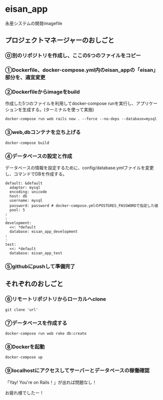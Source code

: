 # eisan_app
永産システムの開発imagefile


## プロジェクトマネージャーのおしごと


### ⓪別のリポジトリを作成し、ここの5つのファイルをコピー


### ①Dockerfile、docker-compose.yml内のeisan_appの「eisan」部分を、適宜変更


### ②Dockerfileからimageをbuild
作成した5つのファイルを利用してdocker-compose runを実行し、アプリケーションを生成する。(ターミナルを使って実施)
```
docker-compose run web rails new . --force --no-deps --database=mysql
```


### ③web,dbコンテナを立ち上げる
```
docker-compose build
```


### ④データベースの設定と作成
データベースの情報を設定するために、config/database.ymlファイルを変更し、コマンドでDBを作成する。

```# 設定箇所のみ抜粋
default: &default
  adapter: mysql
  encoding: unicode
  host: db
  username: mysql
  password: password # docker-compose.ymlのPOSTGRES_PASSWORDで指定した値
  pool: 5
:
:
development:
  <<: *default
  database: eisan_app_development
:
:
test:
  <<: *default
  database: eisan_app_test
```


### ⑤githubにpushして準備完了



## それぞれのおしごと


### ⑥リモートリポジトリからローカルへclone
```
git clone 'url'
```


### ⑦データベースを作成する
```
docker-compose run web rake db:create
```


### ⑧Dockerを起動
```
docker-compose up
```


### ⑨localhostにアクセスしてサーバーとデータベースの稼働確認
「Yay! You're on Rails！」が出れば問題なし！


お疲れ様でしたー！
